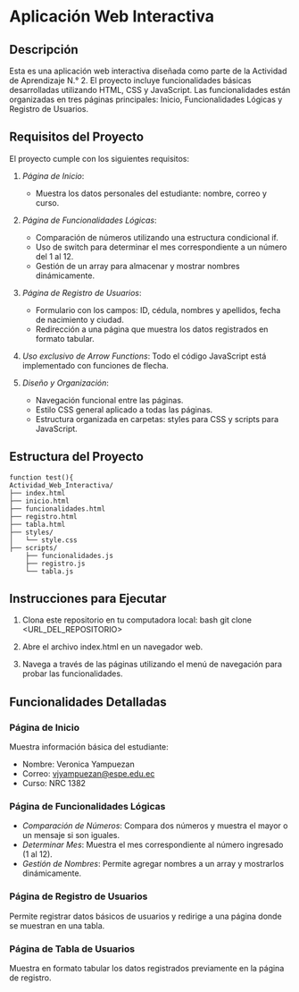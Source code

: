 # Aplicación Web Interactiva

## Descripción
Esta es una aplicación web interactiva diseñada como parte de la Actividad de Aprendizaje N.° 2. El proyecto incluye funcionalidades básicas desarrolladas utilizando HTML, CSS y JavaScript. Las funcionalidades están organizadas en tres páginas principales: Inicio, Funcionalidades Lógicas y Registro de Usuarios.

## Requisitos del Proyecto
El proyecto cumple con los siguientes requisitos:

1. *Página de Inicio*:
   - Muestra los datos personales del estudiante: nombre, correo y curso.

2. *Página de Funcionalidades Lógicas*:
   - Comparación de números utilizando una estructura condicional if.
   - Uso de switch para determinar el mes correspondiente a un número del 1 al 12.
   - Gestión de un array para almacenar y mostrar nombres dinámicamente.

3. *Página de Registro de Usuarios*:
   - Formulario con los campos: ID, cédula, nombres y apellidos, fecha de nacimiento y ciudad.
   - Redirección a una página que muestra los datos registrados en formato tabular.

4. *Uso exclusivo de Arrow Functions*: Todo el código JavaScript está implementado con funciones de flecha.

5. *Diseño y Organización*:
   - Navegación funcional entre las páginas.
   - Estilo CSS general aplicado a todas las páginas.
   - Estructura organizada en carpetas: styles para CSS y scripts para JavaScript.


## Estructura del Proyecto

```
function test(){
Actividad_Web_Interactiva/
├── index.html
├── inicio.html
├── funcionalidades.html
├── registro.html
├── tabla.html
├── styles/
│   └── style.css
├── scripts/
    ├── funcionalidades.js
    ├── registro.js
    └── tabla.js
```

## Instrucciones para Ejecutar
1. Clona este repositorio en tu computadora local:
   bash
   git clone <URL_DEL_REPOSITORIO>
   

2. Abre el archivo index.html en un navegador web.

3. Navega a través de las páginas utilizando el menú de navegación para probar las funcionalidades.

## Funcionalidades Detalladas
### Página de Inicio
Muestra información básica del estudiante:
- Nombre: Veronica Yampuezan
- Correo: vjyampuezan@espe.edu.ec
- Curso: NRC 1382

### Página de Funcionalidades Lógicas
- *Comparación de Números*: Compara dos números y muestra el mayor o un mensaje si son iguales.
- *Determinar Mes*: Muestra el mes correspondiente al número ingresado (1 al 12).
- *Gestión de Nombres*: Permite agregar nombres a un array y mostrarlos dinámicamente.

### Página de Registro de Usuarios
Permite registrar datos básicos de usuarios y redirige a una página donde se muestran en una tabla.

### Página de Tabla de Usuarios
Muestra en formato tabular los datos registrados previamente en la página de registro.
